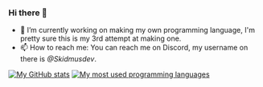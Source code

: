 ### Hi there 👋

- 🔭 I’m currently working on making my own programming language, I'm pretty sure this is my 3rd attempt at making one.
- 📫 How to reach me: You can reach me on Discord, my username on there is *@Skidmusdev*.

<!--
**skidmus/skidmus** is a ✨ _special_ ✨ repository because its `README.md` (this file) appears on your GitHub profile.

Here are some ideas to get you started:

- 🔭 I’m currently working on ...
- 🌱 I’m currently learning ...
- 👯 I’m looking to collaborate on ...
- 🤔 I’m looking for help with ...
- 💬 Ask me about ...
- 📫 How to reach me: ...
- 😄 Pronouns: ...
- ⚡ Fun fact: ...
-->

[![My GitHub stats](https://github-readme-stats.vercel.app/api?username=skidmus&show_icons=true&theme=dark&custom_title=Github%20stats)](https://github.com/anuraghazra/github-readme-stats)
[![My most used programming languages](https://github-readme-stats.vercel.app/api/top-langs/?username=skidmus&show_icons=true&theme=dark)](https://github.com/anuraghazra/github-readme-stats)
